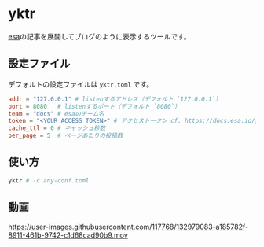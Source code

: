 # yktr

[esa](https://esa.io/)の記事を展開してブログのように表示するツールです。

## 設定ファイル

デフォルトの設定ファイルは `yktr.toml` です。

```toml
addr = "127.0.0.1" # listenするアドレス（デフォルト `127.0.0.1`）
port = 8080   # listenするポート（デフォルト `8080`）
team = "docs" # esaのチーム名
token = "<YOUR ACCESS TOKEN>" # アクセストークン cf. https://docs.esa.io/posts/102#%E8%AA%8D%E8%A8%BC%E3%81%A8%E8%AA%8D%E5%8F%AF
cache_ttl = 0 # キャッシュ秒数
per_page = 5  # ページあたりの投稿数
```

## 使い方

```sh
yktr # -c any-conf.toml
```

## 動画

https://user-images.githubusercontent.com/117768/132979083-a185782f-8911-461b-9742-c1d68cad90b9.mov
